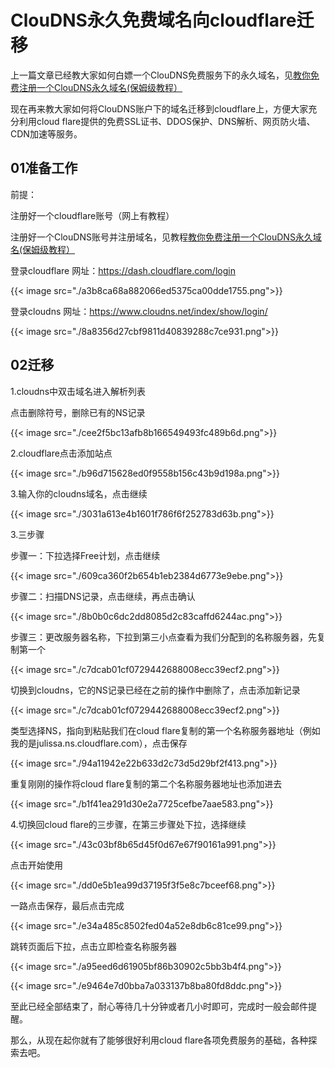 # ClouDNS永久免费域名向cloudflare迁移




 上一篇文章已经教大家如何白嫖一个ClouDNS免费服务下的永久域名，见[教你免费注册一个ClouDNS永久域名(保姆级教程）](https://www.wenjie1018.cn/%E6%95%99%E4%BD%A0%E5%85%8D%E8%B4%B9%E6%B3%A8%E5%86%8C%E4%B8%80%E4%B8%AAcloudns%E6%B0%B8%E4%B9%85%E5%9F%9F%E5%90%8D/)

  现在再来教大家如何将ClouDNS账户下的域名迁移到cloudflare上，方便大家充分利用cloud flare提供的免费SSL证书、DDOS保护、DNS解析、网页防火墙、CDN加速等服务。



## 01准备工作

前提：

注册好一个cloudflare账号（网上有教程）

注册好一个ClouDNS账号并注册域名，见教程[教你免费注册一个ClouDNS永久域名(保姆级教程）](http://mp.weixin.qq.com/s?__biz=MzkyNzYzNDEzMA==&mid=2247483919&idx=1&sn=2d4098e3207688b3c6a4c1a65ad69b85&chksm=c22445b2f553cca4b58f08c6d487c8bbfeff90b63b28552b988ac9dca047481c81e2cb7a2e79&scene=21#wechat_redirect)

登录cloudflare 网址：https://dash.cloudflare.com/login



{{< image src="./a3b8ca68a882066ed5375ca00dde1755.png">}}



登录cloudns 网址：https://www.cloudns.net/index/show/login/



{{< image src="./8a8356d27cbf9811d40839288c7ce931.png">}}



## 02迁移



1.cloudns中双击域名进入解析列表

点击删除符号，删除已有的NS记录



{{< image src="./cee2f5bc13afb8b166549493fc489b6d.png">}}



2.cloudflare点击添加站点



{{< image src="./b96d715628ed0f9558b156c43b9d198a.png">}}



3.输入你的cloudns域名，点击继续



{{< image src="./3031a613e4b1601f786f6f252783d63b.png">}}



3.三步骤

步骤一：下拉选择Free计划，点击继续



{{< image src="./609ca360f2b654b1eb2384d6773e9ebe.png">}}



步骤二：扫描DNS记录，点击继续，再点击确认



{{< image src="./8b0b0c6dc2dd8085d2c83caffd6244ac.png">}}



步骤三：更改服务器名称，下拉到第三小点查看为我们分配到的名称服务器，先复制第一个



{{< image src="./c7dcab01cf0729442688008ecc39ecf2.png">}}



切换到cloudns，它的NS记录已经在之前的操作中删除了，点击添加新记录



{{< image src="./c7dcab01cf0729442688008ecc39ecf2.png">}}



类型选择NS，指向到粘贴我们在cloud flare复制的第一个名称服务器地址（例如我的是julissa.ns.cloudflare.com），点击保存



{{< image src="./94a11942e22b633d2c73d5d29bf2f413.png">}}



重复刚刚的操作将cloud flare复制的第二个名称服务器地址也添加进去



{{< image src="./b1f41ea291d30e2a7725cefbe7aae583.png">}}



4.切换回cloud flare的三步骤，在第三步骤处下拉，选择继续



{{< image src="./43c03bf8b65d45f0d67e67f90161a991.png">}}



点击开始使用



{{< image src="./dd0e5b1ea99d37195f3f5e8c7bceef68.png">}}



一路点击保存，最后点击完成



{{< image src="./e34a485c8502fed04a52e8db6c81ce99.png">}}



跳转页面后下拉，点击立即检查名称服务器



{{< image src="./a95eed6d61905bf86b30902c5bb3b4f4.png">}}



{{< image src="./e9464e7d0bba7a033137b8ba80fd8ddc.png">}}



至此已经全部结束了，耐心等待几十分钟或者几小时即可，完成时一般会邮件提醒。

那么，从现在起你就有了能够很好利用cloud flare各项免费服务的基础，各种探索去吧。


